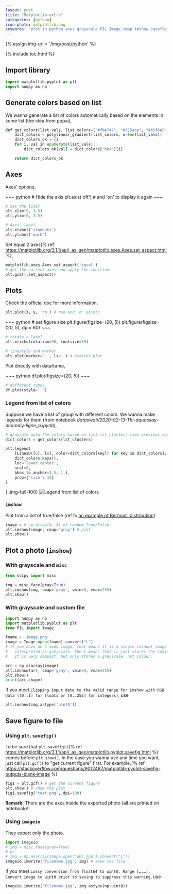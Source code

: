 ```yaml
---
layout: post
title: "Matplotlib extra"
categories: [python]
icon-photo: matplotlib.png
keywords: "plot in python axes grayscale PIL Image cmap imshow savefig gcf imageio imwrite plt.plot line style marker scatter plot dot line connect point generate list of colors automatically based on a list of input legend from list of colors imshow plot true false grid squares"
---
```


{% assign img-url = '/img/post/python' %}

{% include toc.html %}

## Import library

~~~ python
import matplotlib.pyplot as plt
import numpy as np
~~~

## Generate colors based on list

We wanna generate a list of colors automatically based on the elements in some list (the idea from popai),

~~~ python
def get_colors(list_vals, list_colors=["#fb4747", "#315ace", "#b5f6e5", "#FFB347"]):
    dict_colors = polylinear_gradient(list_colors, n=len(list_vals))
    dict_colors_ok = {}
    for i, val in enumerate(list_vals):
        dict_colors_ok[val] = dict_colors['hex'][i]

    return dict_colors_ok
~~~

## Axes

Axes' options,

<div class="flex-auto-equal-2" markdown="1">
~~~ python
# Hide the axis
plt.axis('off') 
# and 'on' to display it again
~~~

~~~ python
# Set the limit
plt.xlim(0, 3.5)
plt.ylim(0, 3.5)
~~~

~~~ python
# Axes' label
plt.xlabel('students')
plt.ylabel('mark')
~~~
</div>

Set equal 2 axes{% ref https://matplotlib.org/3.1.1/api/_as_gen/matplotlib.axes.Axes.set_aspect.html %},

~~~ python
matplotlib.axes.Axes.set_aspect('equal')
# get the current axes and apply the function
plt.gca().set_aspect()
~~~

## Plots

Check the [official doc](https://matplotlib.org/3.1.3/api/_as_gen/matplotlib.pyplot.plot.html) for more information.

~~~ python
plt.plot(X, y, 'ro') # red and 'o' points
~~~

<div class="flex-auto-equal-2" markdown="1">
~~~ python
# set figure size
plt.figure(figsize=(20, 5))
plt.figure(figsize=(20, 5), dpi= 60)
~~~

~~~ python
# rotate z label
plt.xticks(rotation=90, fontsize=10)
~~~

~~~ python
# linestyle and marker
plt.plot(marker='.', ls='') # scatter plot
~~~
</div>

Plot directly with dataframe,

<div class="flex-auto-equal-2" markdown="1">
~~~ python
df.plot(figsize=(20, 5))
~~~

~~~ python
# different types
df.plot(style='.')
~~~
</div>

### Legend from list of colors

Suppose we have a list of group with different colors. We wanna make legends for them (from notebook _dataswati/2020-02-13-Thi-aquassay-anomaly-ligne\_a.ipynb_),

~~~ python
# generate auto the colors based on list lst_clusters (see previous section)
dict_colors = get_colors(lst_clusters)

plt.legend(
    [Line2D([0], [0], color=dict_colors[key]) for key in dict_colors],
    dict_colors.keys(),
    loc='lower center',
    ncol=6,
    bbox_to_anchor=(.5, 1.),
    prop={'size': 15}
)
~~~

{:.img-full-100}
![Legend from list of colors]({{img-url}}/lengend_list.jpg)

### `imshow`

Plot from a list of true/false (ref to [an example of Bernoulli distribution](/algorithm-1#plot-a-grid-of-square))

~~~ python
image = # np.array(4, 4) of random True/False
plt.imshow(image, cmap='gray') # plot
plt.show()
~~~

## Plot a photo (`imshow`)

### With grayscale and `misc`

~~~ python
from scipy import misc

img = misc.face(gray=True)
plt.imshow(img, cmap='gray', vmin=0, vmax=255)
plt.show()
~~~

### With grayscale and custom file

~~~ python
import numpy as np
import matplotlib.pyplot as plt
from PIL import Image

fname = 'image.png'
image = Image.open(fname).convert("L")
# If you have an L mode image, that means it is a single channel image - normally 
#   interpreted as greyscale. The L means that is just stores the Luminance. 
#   It is very compact, but only stores a greyscale, not colour.

arr = np.asarray(image)
plt.imshow(arr, cmap='gray', vmin=0, vmax=255)
plt.show()
print(arr.shape)
~~~

If you meet `Clipping input data to the valid range for imshow with RGB data ([0..1] for floats or [0..255] for integers)`, use

~~~ python
plt.imshow(img.astype('uint8'))
~~~

## Save figure to file

### Using `plt.savefig()`

To be sure that `plt.savefig()`{% ref https://matplotlib.org/3.1.1/api/_as_gen/matplotlib.pyplot.savefig.html %} comes before `plt.show()`. In the case you wanna use any time you want, just call `plt.gcf()` to "get current figure" first. For example,{% ref https://stackoverflow.com/questions/9012487/matplotlib-pyplot-savefig-outputs-blank-image %}

~~~ python
fig1 = plt.gcf() # get the current figure
plt.show() # show the plot 
fig1.savefig('test.png', dpi=100)
~~~

**Remark:** There are the axes inside the exported photo (all are printed on notebook)!!

### Using `imageio`

They export only the photo.

~~~ python
import imageio
# img = misc.face(gray=True)
# or
# img = np.asarray(Image.open('abc.jpg').convert("L"))
imageio.imwrite('filename.jpg', img) # save the file
~~~

If you meet `Lossy conversion from float64 to uint8. Range […,…]. Convert image to uint8 prior to saving to suppress this warning`, use

~~~ python
imageio.imwrite('filename.jpg', img.astype(np.uint8))
~~~

